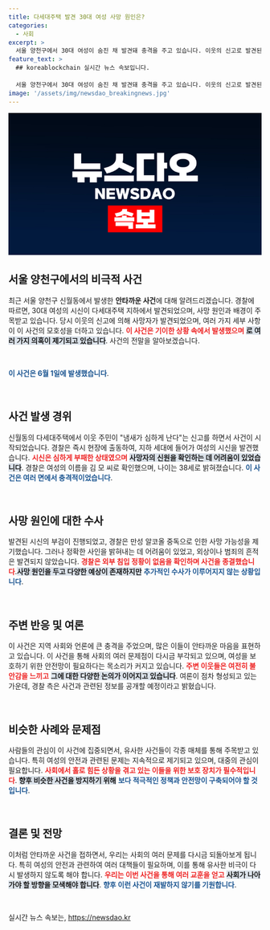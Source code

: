 ```yaml
---
title: 다세대주택 발견 30대 여성 사망 원인은?
categories:
  - 사회
excerpt: >
  서울 양천구에서 30대 여성이 숨진 채 발견돼 충격을 주고 있습니다. 이웃의 신고로 발견된 시신은 만성 알코올 중독의 가능성이 제기됐으며, 범죄 혐의점은 없다고 밝혀졌습니다. 경악을 자아내는 이 사건의 배경은 무엇일까요? 클릭하여 자세한 내용을 확인하세요!
feature_text: >
  ## koreablockchain 실시간 뉴스 속보입니다.

  서울 양천구에서 30대 여성이 숨진 채 발견돼 충격을 주고 있습니다. 이웃의 신고로 발견된 시신은 만성 알코올 중독의 가능성이 제기됐으며, 범죄 혐의점은 없다고 밝혀졌습니다. 경악을 자아내는 이 사건의 배경은 무엇일까요? 클릭하여 자세한 내용을 확인하세요!
image: '/assets/img/newsdao_breakingnews.jpg'
---
```


<p><img src="/assets/img/newsdao_breakingnews.jpg" alt="koreablockchain 속보" /></p>

<h2 data-ke-size="size26">서울 양천구에서의 비극적 사건</h2>

<p data-ke-size="size16">최근 서울 양천구 신월동에서 발생한 <b>안타까운 사건</b>에 대해 알려드리겠습니다. 경찰에 따르면, 30대 여성의 시신이 다세대주택 지하에서 발견되었으며, 사망 원인과 배경이 주목받고 있습니다. 당시 이웃의 신고에 의해 사망자가 발견되었으며, 여러 가지 세부 사항이 이 사건의 모호성을 더하고 있습니다. <b><span style="color: #ee2323;">이 사건은 기이한 상황 속에서 발생했으며</span></b> <b><span style="background-color: #21538527;">로 여러 가지 의혹이 제기되고 있습니다</span></b>. 사건의 전말을 알아보겠습니다.</p>

<p data-ke-size="size16">&nbsp;</p>

<p><b><span style="color: #1a5490;">이 사건은 6월 1일에 발생했습니다</span></b>.<p data-ke-size="size16">&nbsp;</p></p>

<h2 data-ke-size="size26">사건 발생 경위</h2>

<p data-ke-size="size16">신월동의 다세대주택에서 이웃 주민이 "냄새가 심하게 난다"는 신고를 하면서 사건이 시작되었습니다. 경찰은 즉시 현장에 출동하여, 지하 세대에 들어가 여성의 시신을 발견했습니다. <b><span style="color: #ee2323;">시신은 심하게 부패한 상태였으며</span></b> <b><span style="background-color: #21538527;">사망자의 신원을 확인하는 데 어려움이 있었습니다</span></b>. 경찰은 여성의 이름을 김 모 씨로 확인했으며, 나이는 38세로 밝혀졌습니다. <b><span style="color: #1a5490;">이 사건은 여러 면에서 충격적이었습니다</span></b>.</p>

<p data-ke-size="size16">&nbsp;</p>

<h2 data-ke-size="size26">사망 원인에 대한 수사</h2>

<p data-ke-size="size16">발견된 시신의 부검이 진행되었고, 경찰은 만성 알코올 중독으로 인한 사망 가능성을 제기했습니다. 그러나 정확한 사인을 밝혀내는 데 어려움이 있었고, 외상이나 범죄의 흔적은 발견되지 않았습니다. <b><span style="color: #ee2323;">경찰은 외부 침입 정황이 없음을 확인하며 사건을 종결했습니다</span></b>.<b><span style="background-color: #21538527;">사망 원인을 두고 다양한 예상이 존재하지만</span></b> <b><span style="color: #1a5490;">추가적인 수사가 이루어지지 않는 상황입니다</span></b>.</p>

<p data-ke-size="size16">&nbsp;</p>

<h2 data-ke-size="size26">주변 반응 및 여론</h2>

<p data-ke-size="size16">이 사건은 지역 사회와 언론에 큰 충격을 주었으며, 많은 이들이 안타까운 마음을 표현하고 있습니다. 이 사건을 통해 사회의 여러 문제점이 다시금 부각되고 있으며, 여성을 보호하기 위한 안전망이 필요하다는 목소리가 커지고 있습니다. <b><span style="color: #ee2323;">주변 이웃들은 여전히 불안감을 느끼고</span></b> <b><span style="background-color: #21538527;">그에 대한 다양한 논의가 이어지고 있습니다</span></b>. 여론이 점차 형성되고 있는 가운데, 경찰 측은 사건과 관련된 정보를 공개할 예정이라고 밝혔습니다.</p>

<p data-ke-size="size16">&nbsp;</p>

<h2 data-ke-size="size26">비슷한 사례와 문제점</h2>

<p data-ke-size="size16">사람들의 관심이 이 사건에 집중되면서, 유사한 사건들이 각종 매체를 통해 주목받고 있습니다. 특히 여성의 안전과 관련된 문제는 지속적으로 제기되고 있으며, 대중의 관심이 필요합니다. <b><span style="color: #ee2323;">사회에서 홀로 힘든 상황을 겪고 있는 이들을 위한 보호 장치가 필수적입니다</span></b>. <b><span style="background-color: #21538527;">향후 비슷한 사건을 방지하기 위해</span></b> <b><span style="color: #1a5490;">보다 적극적인 정책과 안전망이 구축되어야 할 것입니다</span></b>.</p>

<p data-ke-size="size16">&nbsp;</p>

<h2 data-ke-size="size26">결론 및 전망</h2>

<p data-ke-size="size16">이처럼 안타까운 사건을 접하면서, 우리는 사회의 여러 문제를 다시금 되돌아보게 됩니다. 특히 여성의 안전과 관련하여 여러 대책들이 필요하며, 이를 통해 유사한 비극이 다시 발생하지 않도록 해야 합니다. <b><span style="color: #ee2323;">우리는 이번 사건을 통해 여러 교훈을 얻고</span></b> <b><span style="background-color: #21538527;">사회가 나아가야 할 방향을 모색해야 합니다</span></b>. <b><span style="color: #1a5490;">향후 이런 사건이 재발하지 않기를 기원합니다</span></b>.</p>

<p data-ke-size="size16">&nbsp;</p>
실시간 뉴스 속보는, <a href="https://newsdao.kr" rel="dofollow">https://newsdao.kr</a>


